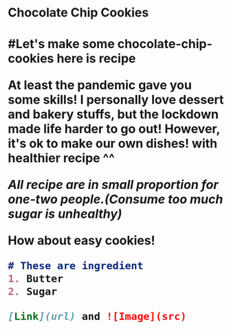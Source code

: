 <h1>Chocolate Chip Cookies<h1>

#Let's make some chocolate-chip-cookies
here is recipe

At least the pandemic gave you some skills! I personally love dessert and bakery stuffs, but the lockdown made life harder to go out!
However, it's ok to make our own dishes! with healthier recipe ^^

_All recipe are in small proportion for one-two people.(Consume too much sugar is unhealthy)_ 

How about easy cookies!
```markdown
# These are ingredient
1. Butter
2. Sugar

[Link](url) and ![Image](src)
```
